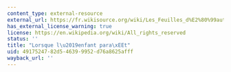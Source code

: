 ```yaml
---
content_type: external-resource
external_url: https://fr.wikisource.org/wiki/Les_Feuilles_d%E2%80%99automne/%C2%AB_Lorsque_l%E2%80%99enfant_para%C3%AEt_%C2%BB
has_external_license_warning: true
license: https://en.wikipedia.org/wiki/All_rights_reserved
status: ''
title: "Lorsque l\u2019enfant para\xEEt"
uid: 49175247-82d5-4639-9952-d76a8625afff
wayback_url: ''
---
```

